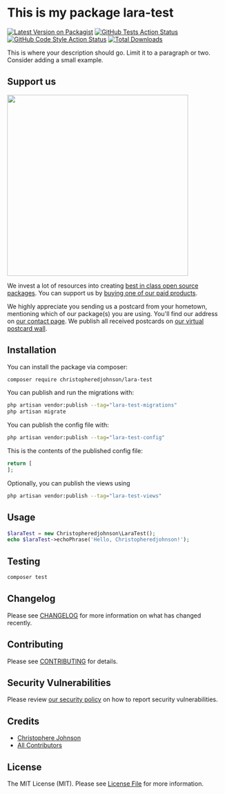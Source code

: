 # This is my package lara-test

[![Latest Version on Packagist](https://img.shields.io/packagist/v/christopheredjohnson/lara-test.svg?style=flat-square)](https://packagist.org/packages/christopheredjohnson/lara-test)
[![GitHub Tests Action Status](https://img.shields.io/github/actions/workflow/status/christopheredjohnson/lara-test/run-tests.yml?branch=main&label=tests&style=flat-square)](https://github.com/christopheredjohnson/lara-test/actions?query=workflow%3Arun-tests+branch%3Amain)
[![GitHub Code Style Action Status](https://img.shields.io/github/actions/workflow/status/christopheredjohnson/lara-test/fix-php-code-style-issues.yml?branch=main&label=code%20style&style=flat-square)](https://github.com/christopheredjohnson/lara-test/actions?query=workflow%3A"Fix+PHP+code+style+issues"+branch%3Amain)
[![Total Downloads](https://img.shields.io/packagist/dt/christopheredjohnson/lara-test.svg?style=flat-square)](https://packagist.org/packages/christopheredjohnson/lara-test)

This is where your description should go. Limit it to a paragraph or two. Consider adding a small example.

## Support us

[<img src="https://github-ads.s3.eu-central-1.amazonaws.com/lara-test.jpg?t=1" width="419px" />](https://spatie.be/github-ad-click/lara-test)

We invest a lot of resources into creating [best in class open source packages](https://spatie.be/open-source). You can support us by [buying one of our paid products](https://spatie.be/open-source/support-us).

We highly appreciate you sending us a postcard from your hometown, mentioning which of our package(s) you are using. You'll find our address on [our contact page](https://spatie.be/about-us). We publish all received postcards on [our virtual postcard wall](https://spatie.be/open-source/postcards).

## Installation

You can install the package via composer:

```bash
composer require christopheredjohnson/lara-test
```

You can publish and run the migrations with:

```bash
php artisan vendor:publish --tag="lara-test-migrations"
php artisan migrate
```

You can publish the config file with:

```bash
php artisan vendor:publish --tag="lara-test-config"
```

This is the contents of the published config file:

```php
return [
];
```

Optionally, you can publish the views using

```bash
php artisan vendor:publish --tag="lara-test-views"
```

## Usage

```php
$laraTest = new Christopheredjohnson\LaraTest();
echo $laraTest->echoPhrase('Hello, Christopheredjohnson!');
```

## Testing

```bash
composer test
```

## Changelog

Please see [CHANGELOG](CHANGELOG.md) for more information on what has changed recently.

## Contributing

Please see [CONTRIBUTING](CONTRIBUTING.md) for details.

## Security Vulnerabilities

Please review [our security policy](../../security/policy) on how to report security vulnerabilities.

## Credits

- [Christophere Johnson](https://github.com/christopheredjohnson)
- [All Contributors](../../contributors)

## License

The MIT License (MIT). Please see [License File](LICENSE.md) for more information.

